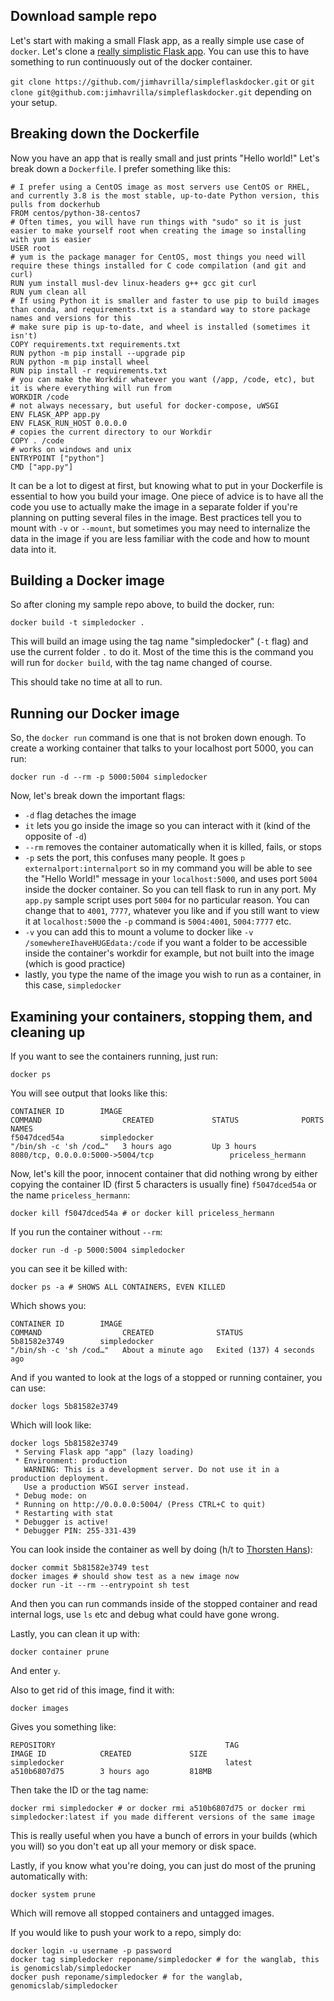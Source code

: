 ## Download sample repo

Let's start with making a small Flask app, as a really simple use case of `docker`. Let's clone a [really simplistic Flask app](https://github.com/jimhavrilla/simpleflaskdocker). You can use this to have something to run continuously out of the docker container.

`git clone https://github.com/jimhavrilla/simpleflaskdocker.git` or `git clone git@github.com:jimhavrilla/simpleflaskdocker.git` depending on your setup.

## Breaking down the Dockerfile 

Now you have an app that is really small and just prints "Hello world!" Let's break down a `Dockerfile`. I prefer something like this:

```
# I prefer using a CentOS image as most servers use CentOS or RHEL, and currently 3.8 is the most stable, up-to-date Python version, this pulls from dockerhub
FROM centos/python-38-centos7
# Often times, you will have run things with "sudo" so it is just easier to make yourself root when creating the image so installing with yum is easier
USER root
# yum is the package manager for CentOS, most things you need will require these things installed for C code compilation (and git and curl)
RUN yum install musl-dev linux-headers g++ gcc git curl
RUN yum clean all
# If using Python it is smaller and faster to use pip to build images than conda, and requirements.txt is a standard way to store package names and versions for this
# make sure pip is up-to-date, and wheel is installed (sometimes it isn't)
COPY requirements.txt requirements.txt
RUN python -m pip install --upgrade pip
RUN python -m pip install wheel
RUN pip install -r requirements.txt
# you can make the Workdir whatever you want (/app, /code, etc), but it is where everything will run from
WORKDIR /code
# not always necessary, but useful for docker-compose, uWSGI
ENV FLASK_APP app.py
ENV FLASK_RUN_HOST 0.0.0.0
# copies the current directory to our Workdir
COPY . /code
# works on windows and unix
ENTRYPOINT ["python"]
CMD ["app.py"]
```

It can be a lot to digest at first, but knowing what to put in your Dockerfile is essential to how you build your image.  One piece of advice is to have all the code you use to actually make the image in a separate folder if you're planning on putting several files in the image.  Best practices tell you to mount with `-v` or `--mount`, but sometimes you may need to internalize the data in the image if you are less familiar with the code and how to mount data into it.

## Building a Docker image

So after cloning my sample repo above, to build the docker, run:

```
docker build -t simpledocker .
```

This will build an image using the tag name "simpledocker" (`-t` flag) and use the current folder `.` to do it.  Most of the time this is the command you will run for `docker build`, with the tag name changed of course.

This should take no time at all to run.

## Running our Docker image

So, the `docker run` command is one that is not broken down enough.  To create a working container that talks to your localhost port 5000, you can run:

```
docker run -d --rm -p 5000:5004 simpledocker
```

Now, let's break down the important flags:
- `-d` flag detaches the image
- `it` lets you go inside the image so you can interact with it (kind of the opposite of `-d`)
- `--rm` removes the container automatically when it is killed, fails, or stops
- `-p` sets the port, this confuses many people.  It goes `p externalport:internalport` so in my command you will be able to see the "Hello World!" message in your `localhost:5000`, and uses port `5004` inside the docker container. So you can tell flask to run in any port.  My `app.py` sample script uses port `5004` for no particular reason.  You can change that to `4001`, `7777`, whatever you like and if you still want to view it at `localhost:5000` the `-p` command is `5004:4001`, `5004:7777` etc.
- `-v` you can add this to mount a volume to docker like `-v /somewhereIhaveHUGEdata:/code` if you want a folder to be accessible inside the container's workdir for example, but not built into the image (which is good practice)
- lastly, you type the name of the image you wish to run as a container, in this case, `simpledocker`

## Examining your containers, stopping them, and cleaning up

If you want to see the containers running, just run:

```
docker ps
```

You will see output that looks like this:

```
CONTAINER ID        IMAGE                                                 COMMAND                  CREATED             STATUS              PORTS                                            NAMES
f5047dced54a        simpledocker                                          "/bin/sh -c 'sh /cod…"   3 hours ago         Up 3 hours          8080/tcp, 0.0.0.0:5000->5004/tcp                 priceless_hermann
```

Now, let's kill the poor, innocent container that did nothing wrong by either copying the container ID (first 5 characters is usually fine) `f5047dced54a` or the name `priceless_hermann`:

```
docker kill f5047dced54a # or docker kill priceless_hermann
```

If you run the container without `--rm`:

```
docker run -d -p 5000:5004 simpledocker
```

you can see it be killed with:

```
docker ps -a # SHOWS ALL CONTAINERS, EVEN KILLED
```

Which shows you:

```
CONTAINER ID        IMAGE                                                 COMMAND                  CREATED              STATUS                       
5b81582e3749        simpledocker                                          "/bin/sh -c 'sh /cod…"   About a minute ago   Exited (137) 4 seconds ago 
```

And if you wanted to look at the logs of a stopped or running container, you can use:

```
docker logs 5b81582e3749
```

Which will look like:

```
docker logs 5b81582e3749
 * Serving Flask app "app" (lazy loading)
 * Environment: production
   WARNING: This is a development server. Do not use it in a production deployment.
   Use a production WSGI server instead.
 * Debug mode: on
 * Running on http://0.0.0.0:5004/ (Press CTRL+C to quit)
 * Restarting with stat
 * Debugger is active!
 * Debugger PIN: 255-331-439
```

You can look inside the container as well by doing (h/t to [Thorsten Hans](https://thorsten-hans.com/how-to-run-commands-in-stopped-docker-containers)):

```
docker commit 5b81582e3749 test
docker images # should show test as a new image now
docker run -it --rm --entrypoint sh test
```

And then you can run commands inside of the stopped container and read internal logs, use `ls` etc and debug what could have gone wrong.

Lastly, you can clean it up with:

`docker container prune`

And enter `y`.

Also to get rid of this image, find it with:

```
docker images
```

Gives you something like:

```
REPOSITORY                                      TAG                 IMAGE ID            CREATED             SIZE
simpledocker                                    latest              a510b6807d75        3 hours ago         818MB
```

Then take the ID or the tag name: 

```
docker rmi simpledocker # or docker rmi a510b6807d75 or docker rmi simpledocker:latest if you made different versions of the same image
```

This is really useful when you have a bunch of errors in your builds (which you will) so you don't eat up all your memory or disk space.

Lastly, if you know what you're doing, you can just do most of the pruning automatically with:

```
docker system prune
```

Which will remove all stopped containers and untagged images.

If you would like to push your work to a repo, simply do:

```
docker login -u username -p password
docker tag simpledocker reponame/simpledocker # for the wanglab, this is genomicslab/simpledocker
docker push reponame/simpledocker # for the wanglab, genomicslab/simpledocker
```

